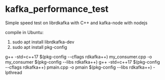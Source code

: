 # kafka_performance_test
Simple speed test on librdkafka with C++ and kafka-node with nodejs

compile in Ubuntu:
1. sudo apt install librdkafka-dev
2. sudo apt install pkg-config

g++ -std=c++17 $(pkg-config --cflags rdkafka++) my_consumer.cpp -o my_consumer $(pkg-config --libs rdkafka++)
g++ -std=c++17 $(pkg-config --cflags rdkafka++) pmain.cpp -o pmain $(pkg-config --libs rdkafka++) -lpthread
